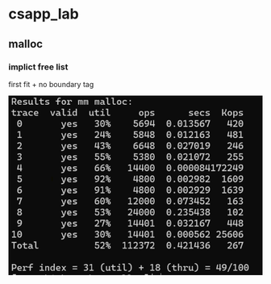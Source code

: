 # csapp_lab

## malloc

### implict free list

first fit + no boundary tag

![image-20240519212506665](Image/image-20240519212506665.png)